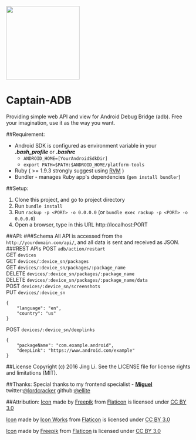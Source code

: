 <img src="https://github.com/thyrlian/Captain-ADB/blob/master/public/img/captain_android.png" width="200">

Captain-ADB
===========

Providing simple web API and view for Android Debug Bridge (adb).  Free your imagination, use it as the way you want.

##Requirement:
* Android SDK is configured as environment variable in your ***.bash_profile*** or ***.bashrc***
  * `ANDROID_HOME=[YourAndroidSdkDir]`
  * `export PATH=$PATH:$ANDROID_HOME/platform-tools`
* Ruby ( >= 1.9.3  strongly suggest using [RVM](http://rvm.io/) )
* Bundler - manages Ruby app's dependencies (`gem install bundler`)

##Setup:
1. Clone this project, and go to project directory
2. Run `bundle install`
3. Run `rackup -p <PORT> -o 0.0.0.0` (or `bundle exec rackup -p <PORT> -o 0.0.0.0`)
4. Open a browser, type in this URL http://localhost:PORT

##API:
###Schema
All API is accessed from the `http://yourdomain.com/api/`, and all data is sent and received as JSON.
###REST APIs
POST `adb/action/restart`  
GET `devices`  
GET `devices/:device_sn/packages`  
GET `devices/:device_sn/packages/:package_name`  
DELETE `devices/:device_sn/packages/:package_name`  
DELETE `devices/:device_sn/packages/:package_name/data`  
POST `devices/:device_sn/screenshots`  
PUT `devices/:device_sn`  
```
{
    "language": "en",
    "country": "us"
}
```
POST `devices/:device_sn/deeplinks`  
```
{
    "packageName": "com.example.android",
    "deepLink": "https://www.android.com/example"
}
```

##License
Copyright (c) 2016 Jing Li. See the LICENSE file for license rights and limitations (MIT).

##Thanks:
Special thanks to my frontend specialist - [**Miguel**](http://henrique.pt/)  twitter:[@lordcracker](https://twitter.com/lordcracker)  github:[@ellite](https://github.com/ellite)

##Attribution:
[Icon](http://www.flaticon.com/free-icon/photo-camera_68906) made by [Freepik](http://www.freepik.com) from [Flaticon](http://www.flaticon.com) is licensed under [CC BY 3.0](http://creativecommons.org/licenses/by/3.0/)

[Icon](http://www.flaticon.com/free-icon/rubbish-bin_63260) made by [Icon Works](http://icon-works.com) from [Flaticon](http://www.flaticon.com) is licensed under [CC BY 3.0](http://creativecommons.org/licenses/by/3.0/)

[Icon](http://www.flaticon.com/free-icon/delete-database_51504) made by [Freepik](http://www.freepik.com) from [Flaticon](http://www.flaticon.com) is licensed under [CC BY 3.0](http://creativecommons.org/licenses/by/3.0/)
